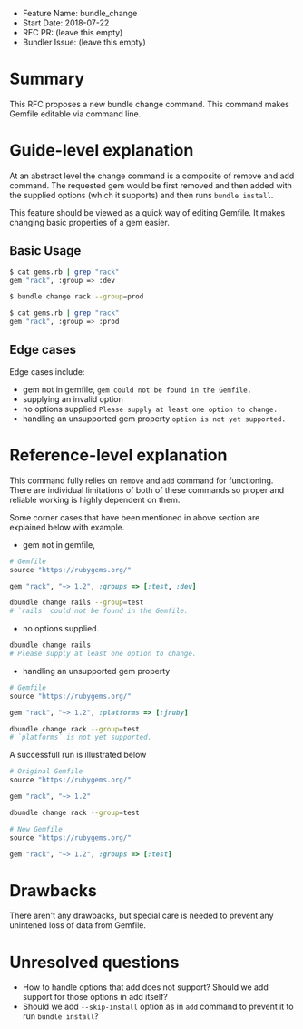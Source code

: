 - Feature Name: bundle\_change
- Start Date: 2018-07-22
- RFC PR: (leave this empty)
- Bundler Issue: (leave this empty)

# Summary

This RFC proposes a new bundle change command. This command makes Gemfile editable via command line.

# Guide-level explanation

At an abstract level the change command is a composite of remove and add command. The requested gem would be first removed and then added with the supplied options (which it supports) and then runs `bundle install`.

This feature should be viewed as a quick way of editing Gemfile. It makes changing basic properties of a gem easier.

## Basic Usage

```bash
$ cat gems.rb | grep "rack"
gem "rack", :group => :dev

$ bundle change rack --group=prod

$ cat gems.rb | grep "rack"
gem "rack", :group => :prod

```

## Edge cases

Edge cases include:

- gem not in gemfile,
`gem could not be found in the Gemfile.`
- supplying an invalid option
- no options supplied
`Please supply at least one option to change.`
- handling an unsupported gem property
`option is not yet supported.`

# Reference-level explanation

This command fully relies on `remove` and `add` command for functioning. There are individual limitations of both of these commands so proper and reliable working is highly dependent on them.

Some corner cases that have been mentioned in above section are explained below with example.

- gem not in gemfile,

```ruby
# Gemfile
source "https://rubygems.org/"

gem "rack", "~> 1.2", :groups => [:test, :dev]
```

```bash
dbundle change rails --group=test
# `rails` could not be found in the Gemfile.
```

- no options supplied.

```bash
dbundle change rails
# Please supply at least one option to change.
```

- handling an unsupported gem property

```ruby
# Gemfile
source "https://rubygems.org/"

gem "rack", "~> 1.2", :platforms => [:jruby]
```

```bash
dbundle change rack --group=test
# `platforms` is not yet supported.
```

A successfull run is illustrated below

```ruby
# Original Gemfile
source "https://rubygems.org/"

gem "rack", "~> 1.2"
```

```bash
dbundle change rack --group=test
```

```ruby
# New Gemfile
source "https://rubygems.org/"

gem "rack", "~> 1.2", :groups => [:test]
```

# Drawbacks

There aren't any drawbacks, but special care is needed to prevent any unintened loss of data from Gemfile.

# Unresolved questions

- How to handle options that add does not support? Should we add support for those options in add itself?
- Should we add `--skip-install` option as in `add` command to prevent it to run `bundle install`?
